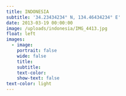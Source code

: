 ```yaml
---
title: INDONESIA
subtitle: '34.23434234° N, 134.46434234° E'
date: 2013-03-19 00:00:00
image: /uploads/indonesia/IMG_4413.jpg
float: left
images:
  - image:
    portrait: false
    wide: false
    title:
    subtitle:
    text-color:
    show-text: false
text-color: light
---
```



